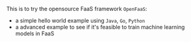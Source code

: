 This is to try the opensource FaaS framework `OpenFaaS`:
- a simple hello world example using `Java`, `Go`, `Python`
- a advanced example to see if it's feasible to train machine learning models in FaaS
